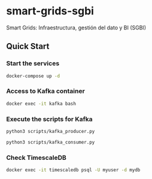 # smart-grids-sgbi
Smart Grids: Infraestructura, gestión del dato y BI (SGBI)

## Quick Start

### Start the services
```bash
docker-compose up -d
```

### Access to Kafka container
```bash
docker exec -it kafka bash
```

### Execute the scripts for Kafka
```bash
python3 scripts/kafka_producer.py
```

```bash
python3 scripts/kafka_consumer.py
```

### Check TimescaleDB
```bash
docker exec -it timescaledb psql -U myuser -d mydb
```
